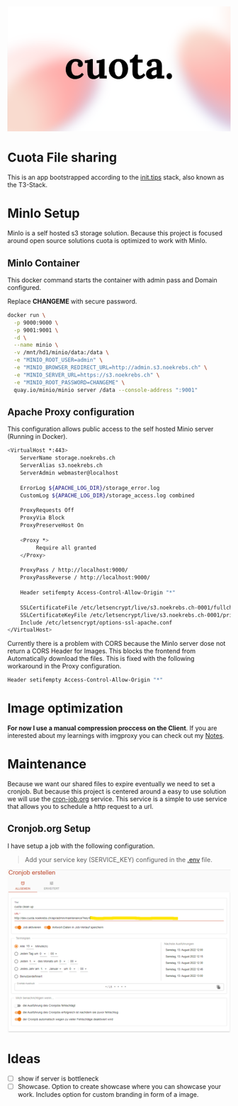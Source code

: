 ![Alt text](public/assets/images/banner.png "Quota")

# Cuota File sharing

This is an app bootstrapped according to the [init.tips](https://init.tips) stack, also known as the T3-Stack.

# MinIo Setup

MinIo is a self hosted s3 storage solution. Because this project is focused around open source solutions cuota is optimized to work with MinIo.

## MinIo Container

This docker command starts the container with admin pass and Domain configured.

Replace **CHANGEME** with secure password.

```bash
docker run \
  -p 9000:9000 \
  -p 9001:9001 \
  -d \
  --name minio \
  -v /mnt/hd1/minio/data:/data \
  -e "MINIO_ROOT_USER=admin" \
  -e "MINIO_BROWSER_REDIRECT_URL=http://admin.s3.noekrebs.ch" \
  -e "MINIO_SERVER_URL=https://s3.noekrebs.ch" \
  -e "MINIO_ROOT_PASSWORD=CHANGEME" \
  quay.io/minio/minio server /data --console-address ":9001"
```

## Apache Proxy configuration

This configuration allows public access to the self hosted Minio server (Running in Docker).

```bash
<VirtualHost *:443>
    ServerName storage.noekrebs.ch
    ServerAlias s3.noekrebs.ch
    ServerAdmin webmaster@localhost

    ErrorLog ${APACHE_LOG_DIR}/storage_error.log
    CustomLog ${APACHE_LOG_DIR}/storage_access.log combined

    ProxyRequests Off
    ProxyVia Block
    ProxyPreserveHost On

    <Proxy *>
         Require all granted
    </Proxy>

    ProxyPass / http://localhost:9000/
    ProxyPassReverse / http://localhost:9000/

    Header setifempty Access-Control-Allow-Origin "*"

    SSLCertificateFile /etc/letsencrypt/live/s3.noekrebs.ch-0001/fullchain.pem
    SSLCertificateKeyFile /etc/letsencrypt/live/s3.noekrebs.ch-0001/privkey.pem
    Include /etc/letsencrypt/options-ssl-apache.conf
</VirtualHost>
```

Currently there is a problem with CORS because the MinIo server dose not return a CORS Header for Images. This blocks the frontend from Automatically download the files. This is fixed with the following workaround in the Proxy configuration.

```bash
Header setifempty Access-Control-Allow-Origin "*"
```

# Image optimization

**For now I use a manual compression proccess on the Client**. If you are interested about my learnings with imgproxy you can check out my [Notes](docs/IMGRPOXY.md).

# Maintenance

Because we want our shared files to expire eventually we need to set a cronjob. But because this project is centered around a easy to use solution we will use the [cron-job.org](https://cron-job.org) service. This service is a simple to use service that allows you to schedule a http request to a url.

## Cronjob.org Setup

I have setup a job with the following configuration.

> Add your service key (SERVICE_KEY) configured in the [.env](.env) file.

![cron config](docs/images/cron-job-conf.png)

# Ideas

- [ ] show if server is bottleneck
- [ ] Showcase. Option to create showcase where you can showcase your work. Includes option for custom branding in form of a image.
